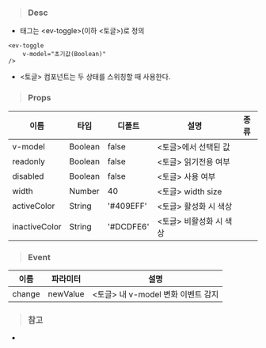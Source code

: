 
>### Desc
 - 태그는 &lt;ev-toggle&gt;(이하 <토글>)로 정의

```
<ev-toggle
    v-model="초기값(Boolean)"
/>
```

 - <토글> 컴포넌트는 두 상태를 스위칭할 때 사용한다.

>### Props

 | 이름            | 타입 | 디폴트 | 설명 | 종류 |
 |---------------|------|--------|------|------|
  | v-model       | Boolean | false | <토글>에서 선택된 값 | |
  | readonly      | Boolean | false | <토글> 읽기전용 여부 | |
  | disabled      | Boolean | false | <토글> 사용 여부 | |
  | width         | Number | 40 | <토글> width size | |
  | activeColor   | String | '#409EFF' | <토글> 활성화 시 색상 | |
  | inactiveColor | String | '#DCDFE6' | <토글> 비활성화 시 색상 | |

>### Event

 | 이름 | 파라미터 | 설명 |
 | ---- | ------- | ---- |
 | change | newValue | <토글> 내 v-model 변화 이벤트 감지 |

>### 참고
 - 
